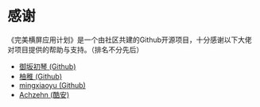 # 感谢

《完美横屏应用计划》是一个由社区共建的Github开源项目，十分感谢以下大佬对项目提供的帮助与支持。（排名不分先后）

- [御坂初琴 (Github)](https://github.com/ybcq)
- [柚稚 (Github)](https://github.com/zjw2017)
- [mingxiaoyu (Github)](https://github.com/mingxiaoyu)
- [Achzehn (酷安)](https://github.com/mingxiaoyu)
